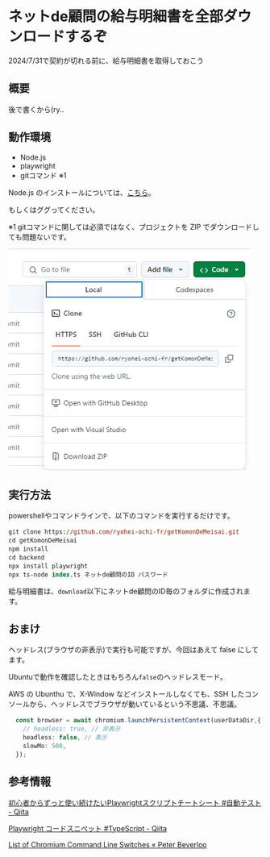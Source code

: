 # ネットde顧問の給与明細書を全部ダウンロードするぞ

2024/7/31で契約が切れる前に、給与明細書を取得しておこう

## 概要

後で書くから(ry..

## 動作環境

- Node.js
- playwright
- gitコマンド ※1

Node.js のインストールについては、[こちら](install.md)。

もしくはググってください。

※1 gitコマンドに関しては必須ではなく、プロジェクトを ZIP でダウンロードしても問題ないです。

![](image-3.png)

## 実行方法

powershellやコマンドラインで、以下のコマンドを実行するだけです。

```ps
git clone https://github.com/ryohei-ochi-fr/getKomonDeMeisai.git
cd getKomonDeMeisai
npm install
cd backend
npx install playwright
npx ts-node index.ts ネットde顧問のID パスワード
```

給与明細書は、`download`以下にネットde顧問のID毎のフォルダに作成されます。

## おまけ

ヘッドレス(ブラウザの非表示)で実行も可能ですが、今回はあえて false にしてます。

Ubuntuで動作を確認したときはもちろん`false`のヘッドレスモード。

AWS の Ubunthu で、X-Window などインストールしなくても、SSH したコンソールから、ヘッドレスでブラウザが動いているという不思議、不思議。

```Typescript
  const browser = await chromium.launchPersistentContext(userDataDir,{
    // headless: true, // 非表示
    headless: false, // 表示
    slowMo: 500,
  });
```

## 参考情報

[初心者からずっと使い続けたいPlaywrightスクリプトチートシート #自動テスト - Qiita](https://qiita.com/yurihyp/items/c538bc667e68dcbfff03)

[Playwright コードスニペット #TypeScript - Qiita](https://qiita.com/jyoppomu/items/fab53e0b579d3f18c5ef)

[List of Chromium Command Line Switches « Peter Beverloo](https://peter.sh/experiments/chromium-command-line-switches/)


